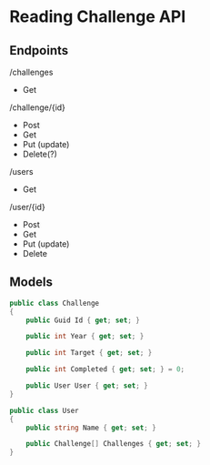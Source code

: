# Reading Challenge API

## Endpoints

/challenges
  - Get

/challenge/{id}
  - Post
  - Get
  - Put (update)
  - Delete(?)

/users
  - Get

/user/{id}
  - Post
  - Get
  - Put (update)
  - Delete

## Models

```csharp
public class Challenge
{
    public Guid Id { get; set; }

    public int Year { get; set; }

    public int Target { get; set; }

    public int Completed { get; set; } = 0;

    public User User { get; set; }
}
```

```csharp
public class User
{
    public string Name { get; set; }

    public Challenge[] Challenges { get; set; }
}
```